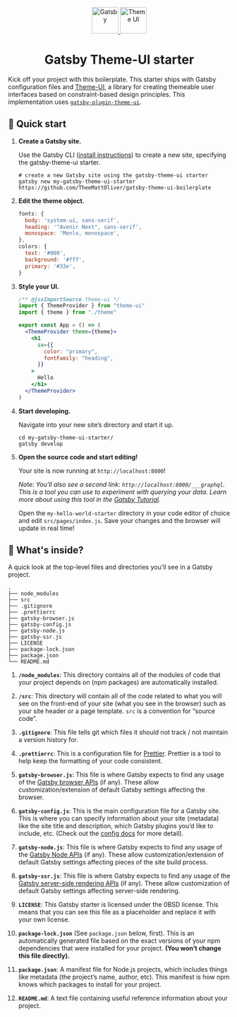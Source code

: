 <p align="center">
  <a href="https://www.gatsbyjs.com">
    <img alt="Gatsby" src="https://www.gatsbyjs.com/Gatsby-Monogram.svg" width="60" />
  </a>
  <a href="https://theme-ui.com/">
    <img alt="Theme UI" src="https://contrast-swatch.daneden.vercel.app/000/fff?size=128&fontSize=2&text=UI" width="60" />
  </a>
</p>
<h1 align="center">
  Gatsby Theme-UI starter
</h1>

Kick off your project with this boilerplate. This starter ships with Gatsby configuration files and [Theme-UI](https://theme-ui.com/), a library for creating themeable user interfaces based on constraint-based design principles. This implementation uses [`gatsby-plugin-theme-ui`](https://theme-ui.com/packages/gatsby-plugin/).

## 🚀 Quick start

1.  **Create a Gatsby site.**

    Use the Gatsby CLI ([install instructions](https://www.gatsbyjs.com/docs/tutorial/part-0/#gatsby-cli)) to create a new site, specifying the gatsby-theme-ui starter.

    ```shell
    # create a new Gatsby site using the gatsby-theme-ui starter
    gatsby new my-gatsby-theme-ui-starter https://github.com/TheeMattOliver/gatsby-theme-ui-boilerplate

    ```

1.  **Edit the theme object.**

    ```js
    fonts: {
      body: 'system-ui, sans-serif',
      heading: '"Avenir Next", sans-serif',
      monospace: 'Menlo, monospace',
    },
    colors: {
      text: '#000',
      background: '#fff',
      primary: '#33e',
    }
    ```

1.  **Style your UI.**

    ```jsx
    /** @jsxImportSource theme-ui */
    import { ThemeProvider } from "theme-ui"
    import { theme } from "./theme"

    export const App = () => (
      <ThemeProvider theme={theme}>
        <h1
          sx={{
            color: "primary",
            fontFamily: "heading",
          }}
        >
          Hello
        </h1>
      </ThemeProvider>
    )
    ```

1.  **Start developing.**

    Navigate into your new site’s directory and start it up.

    ```shell
    cd my-gatsby-theme-ui-starter/
    gatsby develop
    ```

1.  **Open the source code and start editing!**

    Your site is now running at `http://localhost:8000`!

    _Note: You'll also see a second link: _`http://localhost:8000/___graphql`_. This is a tool you can use to experiment with querying your data. Learn more about using this tool in the [Gatsby Tutorial](https://www.gatsbyjs.com/docs/tutorial/part-4/#use-graphiql-to-explore-the-data-layer-and-write-graphql-queries)._

    Open the `my-hello-world-starter` directory in your code editor of choice and edit `src/pages/index.js`. Save your changes and the browser will update in real time!

## 🧐 What's inside?

A quick look at the top-level files and directories you'll see in a Gatsby project.

    .
    ├── node_modules
    ├── src
    ├── .gitignore
    ├── .prettierrc
    ├── gatsby-browser.js
    ├── gatsby-config.js
    ├── gatsby-node.js
    ├── gatsby-ssr.js
    ├── LICENSE
    ├── package-lock.json
    ├── package.json
    └── README.md

1.  **`/node_modules`**: This directory contains all of the modules of code that your project depends on (npm packages) are automatically installed.

2.  **`/src`**: This directory will contain all of the code related to what you will see on the front-end of your site (what you see in the browser) such as your site header or a page template. `src` is a convention for “source code”.

3.  **`.gitignore`**: This file tells git which files it should not track / not maintain a version history for.

4.  **`.prettierrc`**: This is a configuration file for [Prettier](https://prettier.io/). Prettier is a tool to help keep the formatting of your code consistent.

5.  **`gatsby-browser.js`**: This file is where Gatsby expects to find any usage of the [Gatsby browser APIs](https://www.gatsbyjs.com/docs/reference/config-files/gatsby-browser/) (if any). These allow customization/extension of default Gatsby settings affecting the browser.

6.  **`gatsby-config.js`**: This is the main configuration file for a Gatsby site. This is where you can specify information about your site (metadata) like the site title and description, which Gatsby plugins you’d like to include, etc. (Check out the [config docs](https://www.gatsbyjs.com/docs/reference/config-files/gatsby-config/) for more detail).

7.  **`gatsby-node.js`**: This file is where Gatsby expects to find any usage of the [Gatsby Node APIs](https://www.gatsbyjs.com/docs/reference/config-files/gatsby-node/) (if any). These allow customization/extension of default Gatsby settings affecting pieces of the site build process.

8.  **`gatsby-ssr.js`**: This file is where Gatsby expects to find any usage of the [Gatsby server-side rendering APIs](https://www.gatsbyjs.com/docs/reference/config-files/gatsby-ssr/) (if any). These allow customization of default Gatsby settings affecting server-side rendering.

9.  **`LICENSE`**: This Gatsby starter is licensed under the 0BSD license. This means that you can see this file as a placeholder and replace it with your own license.

10. **`package-lock.json`** (See `package.json` below, first). This is an automatically generated file based on the exact versions of your npm dependencies that were installed for your project. **(You won’t change this file directly).**

11. **`package.json`**: A manifest file for Node.js projects, which includes things like metadata (the project’s name, author, etc). This manifest is how npm knows which packages to install for your project.

12. **`README.md`**: A text file containing useful reference information about your project.
